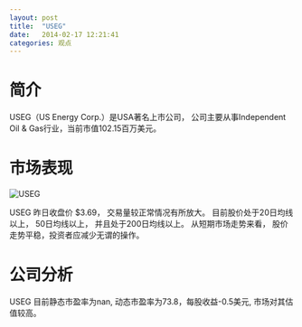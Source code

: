 ```yaml
---
layout: post
title:  "USEG"
date:   2014-02-17 12:21:41
categories: 观点
---
```


# 简介
USEG（US Energy Corp.）是USA著名上市公司，
公司主要从事Independent Oil & Gas行业，当前市值102.15百万美元。

# 市场表现

![USEG](http://finviz.com/chart.ashx?t=USEG&ty=c&ta=1&p=d&s=l)

USEG 昨日收盘价 $3.69，
交易量较正常情况有所放大。
目前股价处于20日均线以上，
50日均线以上，
并且处于200日均线以上。
从短期市场走势来看，
股价走势平稳，投资者应减少无谓的操作。

# 公司分析
USEG 目前静态市盈率为nan, 动态市盈率为73.8，每股收益-0.5美元,
市场对其估值较高。
